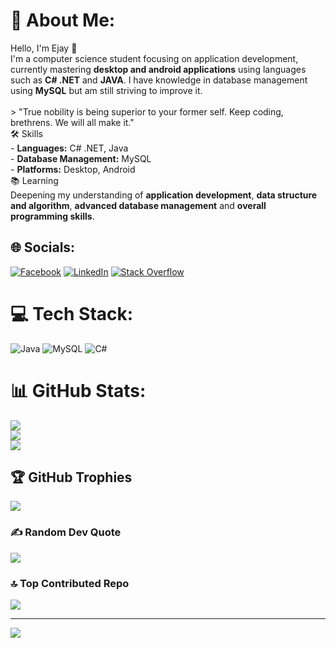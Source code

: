 # 💫 About Me:
Hello, I'm Ejay 👋<br> I'm a computer science student focusing on application development, currently mastering **desktop and android applications** using languages such as **C# .NET** and **JAVA**. I have knowledge in database management using **MySQL** but am still striving to improve it.<br><br>> "True nobility is being superior to your former self. Keep coding, brethrens. We will all make it."<br>🛠 Skills<br>- **Languages:** C# .NET, Java<br>- **Database Management:** MySQL<br>- **Platforms:** Desktop, Android<br>📚 Learning<br>Deepening my understanding of **application development**, **data structure and algorithm**, **advanced database management** and **overall programming skills**.


## 🌐 Socials:
[![Facebook](https://img.shields.io/badge/Facebook-%231877F2.svg?logo=Facebook&logoColor=white)](https://facebook.com/https://www.facebook.com/profile.php?id=100090206619058) [![LinkedIn](https://img.shields.io/badge/LinkedIn-%230077B5.svg?logo=linkedin&logoColor=white)](https://linkedin.com/in/https://www.linkedin.com/in/eduardo-ii-buscato-6729772b5/) [![Stack Overflow](https://img.shields.io/badge/-Stackoverflow-FE7A16?logo=stack-overflow&logoColor=white)](https://stackoverflow.com/users/https://stackoverflow.com/users/23072251/raizo) 

# 💻 Tech Stack:
![Java](https://img.shields.io/badge/java-%23ED8B00.svg?style=for-the-badge&logo=openjdk&logoColor=white) ![MySQL](https://img.shields.io/badge/mysql-4479A1.svg?style=for-the-badge&logo=mysql&logoColor=white) ![C#](https://img.shields.io/badge/c%23-%23239120.svg?style=for-the-badge&logo=csharp&logoColor=white)
# 📊 GitHub Stats:
![](https://github-readme-stats.vercel.app/api?username=Raizo-03&theme=dark&hide_border=false&include_all_commits=false&count_private=false)<br/>
![](https://github-readme-streak-stats.herokuapp.com/?user=Raizo-03&theme=dark&hide_border=false)<br/>
![](https://github-readme-stats.vercel.app/api/top-langs/?username=Raizo-03&theme=dark&hide_border=false&include_all_commits=false&count_private=false&layout=compact)

## 🏆 GitHub Trophies
![](https://github-profile-trophy.vercel.app/?username=Raizo-03&theme=radical&no-frame=false&no-bg=true&margin-w=4)

### ✍️ Random Dev Quote
![](https://quotes-github-readme.vercel.app/api?type=horizontal&theme=radical)

### 🔝 Top Contributed Repo
![](https://github-contributor-stats.vercel.app/api?username=Raizo-03&limit=5&theme=dark&combine_all_yearly_contributions=true)

---
[![](https://visitcount.itsvg.in/api?id=Raizo-03&icon=0&color=0)](https://visitcount.itsvg.in)

<!-- Proudly created with GPRM ( https://gprm.itsvg.in ) -->
